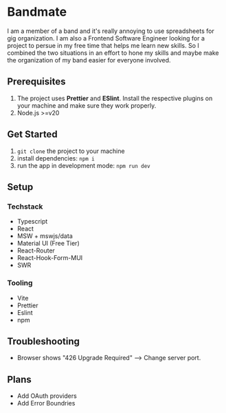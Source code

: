 # Bandmate

I am a member of a band and it's really annoying to use spreadsheets for gig organization. I am also a Frontend Software Engineer looking for a project to persue in my free time that helps me learn new skills. So I combined the two situations in an effort to hone my skills and maybe make the organization of my band easier for everyone involved.

## Prerequisites

1. The project uses **Prettier** and **ESlint**. Install the respective plugins on your machine and make sure they work properly.
2. Node.js >=v20

## Get Started

1. `git clone` the project to your machine
1. install dependencies: `npm i`
1. run the app in development mode: `npm run dev`

## Setup

### Techstack

- Typescript
- React
- MSW + mswjs/data
- Material UI (Free Tier)
- React-Router
- React-Hook-Form-MUI
- SWR

### Tooling

- Vite
- Prettier
- Eslint
- npm

## Troubleshooting

- Browser shows "426 Upgrade Required" --> Change server port.

## Plans

- Add OAuth providers
- Add Error Boundries
